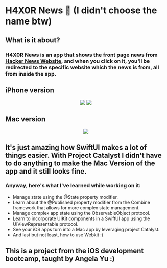#  H4X0R News 📰 (I didn't choose the name btw)

## What is it about?
### H4X0R News is an app that shows the front page news from [Hacker News Website](https://news.ycombinator.com), and when you click on it, you'll be redirected to the specific website which the news is from, all from inside the app.

## iPhone version
<p align="center">
  <img src="https://media.giphy.com/media/YPZDXqso8rPqvIjseU/giphy.gif" />
  <img src="https://media.giphy.com/media/00FPKM4qxz3x0oQlPP/giphy.gif" />
</p> 

## Mac version
<p align="center">
  <img src="https://media.giphy.com/media/7B5zpAxKy4WaTKWRLy/giphy.gif" />
</p> 

## It's just amazing how SwiftUI makes a lot of things easier. With Project Catalyst I didn't have to do anything to make the Mac Version of the app and it still looks fine.
### Anyway, here's what I've learned while working on it:

- Manage state using the @State property modifier.
- Learn about the @Published property modifier from the Combine framework that allows for more complex state management.
- Manage complex app state using the ObservableObject protocol.
- Learn to incorporate UIKit components in a SwiftUI app using the UIViewRepresentable protocol.
- See your iOS apps turn into a Mac app by leveraging project Catalyst.
- And last but not least, how to use Webkit :)

## This is a project from the iOS development bootcamp, taught by Angela Yu :)
